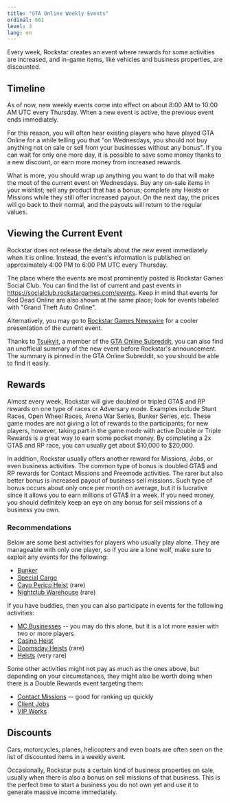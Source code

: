```yaml
---
title: "GTA Online Weekly Events"
ordinal: 661
level: 3
lang: en
---
```


Every week, Rockstar creates an event where rewards for some activities are
increased, and in-game items, like vehicles and business properties, are
discounted.

## Timeline

As of now, new weekly events come into effect on about 8:00 AM to 10:00 AM UTC
every Thursday. When a new event is active, the previous event ends
immediately.

For this reason, you will often hear existing players who have played GTA
Online for a while telling you that "on Wednesdays, you should not buy anything
not on sale or sell from your businesses without any bonus". If you can wait
for only one more day, it is possible to save some money thanks to a new
discount, or earn more money from increased rewards.

What is more, you should wrap up anything you want to do that will make the
most of the current event on Wednesdays. Buy any on-sale items in your
wishlist; sell any product that has a bonus; complete any Heists or Missions
while they still offer increased payout. On the next day, the prices will go
back to their normal, and the payouts will return to the regular values.

## Viewing the Current Event

Rockstar does not release the details about the new event immediately when it
is online. Instead, the event's information is published on approximately 4:00
PM to 6:00 PM UTC every Thursday.

The place where the events are most prominently posted is Rockstar Games Social
Club. You can find the list of current and past events in
<https://socialclub.rockstargames.com/events>. Keep in mind that events for Red
Dead Online are also shown at the same place; look for events labeled with
"Grand Theft Auto Online".

Alternatively, you may go to [Rockstar Games
Newswire](https://www.rockstargames.com/newswire/) for a cooler presentation of
the current event.

Thanks to [Tsuikyit](https://www.reddit.com/user/Call_Me_Tsuikyit/), a member
of the [GTA Online Subreddit](https://www.reddit.com/r/gtaonline/), you can
also find an unofficial summary of the new event before Rockstar's
announcement. The summary is pinned in the GTA Online Subreddit, so you should
be able to find it easily.

## Rewards

Almost every week, Rockstar will give doubled or tripled GTA$ and RP rewards on
one type of races or Adversary mode. Examples include Stunt Races, Open Wheel
Races, Arena War Series, Bunker Series, etc. These game modes are not giving a
lot of rewards to the participants; for new players, however, taking part in
the game mode with active Double or Triple Rewards is a great way to earn some
pocket money. By completing a 2x GTA$ and RP race, you can usually get about
$10,000 to $20,000.

In addition, Rockstar usually offers another reward for Missions, Jobs, or
even business activities. The common type of bonus is doubled GTA$ and RP
rewards for Contact Missions and Freemode activities. The rarer but also better
bonus is increased payout of business sell missions. Such type of bonus occurs
about only once per month on average, but it is lucrative since it allows you
to earn millions of GTA$ in a week. If you need money, you should definitely
keep an eye on any bonus for sell missions of a business you own.

### Recommendations

Below are some best activities for players who usually play alone. They are
manageable with only one player, so if you are a lone wolf, make sure to
exploit any events for the following:
- [Bunker](null)
- [Special Cargo](null)
- [Cayo Perico Heist](null) (rare)
- [Nightclub Warehouse](null) (rare)

If you have buddies, then you can also participate in events for the following
activities:
- [MC Businesses](null) -- you may do this alone, but it is a lot more easier
  with two or more players
- [Casino Heist](null)
- [Doomsday Heists](null) (rare)
- [Heists](null) (very rare)

Some other activities might not pay as much as the ones above, but depending on
your circumstances, they might also be worth doing when there is a Double
Rewards event targeting them:
- [Contact Missions](null) -- good for ranking up quickly
- [Client Jobs](null)
- [VIP Works](null)

## Discounts

Cars, motorcycles, planes, helicopters and even boats are often seen on the
list of discounted items in a weekly event.

Occasionally, Rockstar puts a certain kind of business properties on sale,
usually when there is also a bonus on sell missions of that business. This is
the perfect time to start a business you do not own yet and use it to generate
massive income immediately.
